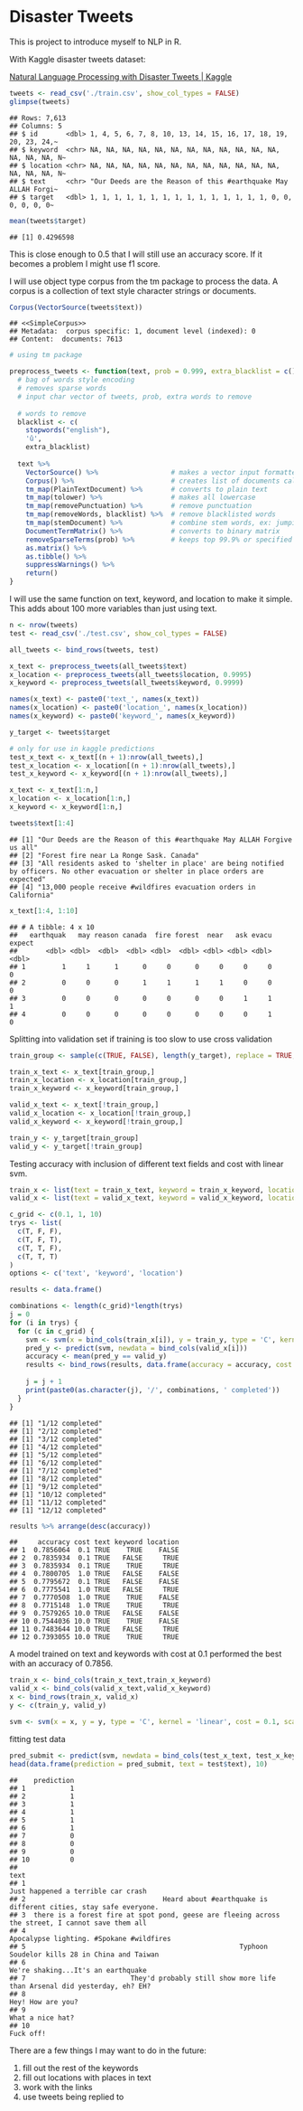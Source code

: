 Disaster Tweets
================

This is project to introduce myself to NLP in R.

With Kaggle disaster tweets dataset:

[Natural Language Processing with Disaster Tweets \|
Kaggle](https://www.kaggle.com/c/nlp-getting-started)

``` r
tweets <- read_csv('./train.csv', show_col_types = FALSE)
glimpse(tweets)
```

    ## Rows: 7,613
    ## Columns: 5
    ## $ id       <dbl> 1, 4, 5, 6, 7, 8, 10, 13, 14, 15, 16, 17, 18, 19, 20, 23, 24,~
    ## $ keyword  <chr> NA, NA, NA, NA, NA, NA, NA, NA, NA, NA, NA, NA, NA, NA, NA, N~
    ## $ location <chr> NA, NA, NA, NA, NA, NA, NA, NA, NA, NA, NA, NA, NA, NA, NA, N~
    ## $ text     <chr> "Our Deeds are the Reason of this #earthquake May ALLAH Forgi~
    ## $ target   <dbl> 1, 1, 1, 1, 1, 1, 1, 1, 1, 1, 1, 1, 1, 1, 1, 0, 0, 0, 0, 0, 0~

``` r
mean(tweets$target)
```

    ## [1] 0.4296598

This is close enough to 0.5 that I will still use an accuracy score. If
it becomes a problem I might use f1 score.

I will use object type corpus from the tm package to process the data. A
corpus is a collection of text style character strings or documents.

``` r
Corpus(VectorSource(tweets$text))
```

    ## <<SimpleCorpus>>
    ## Metadata:  corpus specific: 1, document level (indexed): 0
    ## Content:  documents: 7613

``` r
# using tm package

preprocess_tweets <- function(text, prob = 0.999, extra_blacklist = c()) {
  # bag of words style encoding
  # removes sparse words
  # input char vector of tweets, prob, extra words to remove
  
  # words to remove
  blacklist <- c( 
    stopwords("english"),
    'û',
    extra_blacklist)
  
  text %>% 
    VectorSource() %>%                  # makes a vector input formatted for corpus()
    Corpus() %>%                        # creates list of documents called a corpus
    tm_map(PlainTextDocument) %>%       # converts to plain text
    tm_map(tolower) %>%                 # makes all lowercase
    tm_map(removePunctuation) %>%       # remove punctuation
    tm_map(removeWords, blacklist) %>%  # remove blacklisted words
    tm_map(stemDocument) %>%            # combine stem words, ex: jumping/jumped
    DocumentTermMatrix() %>%            # converts to binary matrix
    removeSparseTerms(prob) %>%         # keeps top 99.9% or specified % of words
    as.matrix() %>%
    as.tibble() %>% 
    suppressWarnings() %>% 
    return()
}
```

I will use the same function on text, keyword, and location to make it
simple. This adds about 100 more variables than just using text.

``` r
n <- nrow(tweets)
test <- read_csv('./test.csv', show_col_types = FALSE)

all_tweets <- bind_rows(tweets, test)

x_text <- preprocess_tweets(all_tweets$text)
x_location <- preprocess_tweets(all_tweets$location, 0.9995)
x_keyword <- preprocess_tweets(all_tweets$keyword, 0.9999)

names(x_text) <- paste0('text_', names(x_text))
names(x_location) <- paste0('location_', names(x_location))
names(x_keyword) <- paste0('keyword_', names(x_keyword))

y_target <- tweets$target

# only for use in kaggle predictions
test_x_text <- x_text[(n + 1):nrow(all_tweets),]
test_x_location <- x_location[(n + 1):nrow(all_tweets),]
test_x_keyword <- x_keyword[(n + 1):nrow(all_tweets),]

x_text <- x_text[1:n,]
x_location <- x_location[1:n,]
x_keyword <- x_keyword[1:n,]
```

``` r
tweets$text[1:4]
```

    ## [1] "Our Deeds are the Reason of this #earthquake May ALLAH Forgive us all"                                                                
    ## [2] "Forest fire near La Ronge Sask. Canada"                                                                                               
    ## [3] "All residents asked to 'shelter in place' are being notified by officers. No other evacuation or shelter in place orders are expected"
    ## [4] "13,000 people receive #wildfires evacuation orders in California"

``` r
x_text[1:4, 1:10]
```

    ## # A tibble: 4 x 10
    ##   earthquak   may reason canada  fire forest  near   ask evacu expect
    ##       <dbl> <dbl>  <dbl>  <dbl> <dbl>  <dbl> <dbl> <dbl> <dbl>  <dbl>
    ## 1         1     1      1      0     0      0     0     0     0      0
    ## 2         0     0      0      1     1      1     1     0     0      0
    ## 3         0     0      0      0     0      0     0     1     1      1
    ## 4         0     0      0      0     0      0     0     0     1      0

Splitting into validation set if training is too slow to use cross
validation

``` r
train_group <- sample(c(TRUE, FALSE), length(y_target), replace = TRUE, prob = c(0.75, 0.25))

train_x_text <- x_text[train_group,]
train_x_location <- x_location[train_group,]
train_x_keyword <- x_keyword[train_group,]

valid_x_text <- x_text[!train_group,]
valid_x_location <- x_location[!train_group,]
valid_x_keyword <- x_keyword[!train_group,]

train_y <- y_target[train_group]
valid_y <- y_target[!train_group]
```

Testing accuracy with inclusion of different text fields and cost with
linear svm.

``` r
train_x <- list(text = train_x_text, keyword = train_x_keyword, location = train_x_location)
valid_x <- list(text = valid_x_text, keyword = valid_x_keyword, location = valid_x_location)

c_grid <- c(0.1, 1, 10)
trys <- list(
  c(T, F, F),
  c(T, F, T),
  c(T, T, F),
  c(T, T, T)
)
options <- c('text', 'keyword', 'location')

results <- data.frame()

combinations <- length(c_grid)*length(trys)
j = 0
for (i in trys) {
  for (c in c_grid) {
    svm <- svm(x = bind_cols(train_x[i]), y = train_y, type = 'C', kernel = 'linear', cost = c, scale = FALSE)
    pred_y <- predict(svm, newdata = bind_cols(valid_x[i]))
    accuracy <- mean(pred_y == valid_y)
    results <- bind_rows(results, data.frame(accuracy = accuracy, cost = c, text = i[1], keyword = i[2], location = i[3]))
    
    j = j + 1
    print(paste0(as.character(j), '/', combinations, ' completed'))
  }
}
```

    ## [1] "1/12 completed"
    ## [1] "2/12 completed"
    ## [1] "3/12 completed"
    ## [1] "4/12 completed"
    ## [1] "5/12 completed"
    ## [1] "6/12 completed"
    ## [1] "7/12 completed"
    ## [1] "8/12 completed"
    ## [1] "9/12 completed"
    ## [1] "10/12 completed"
    ## [1] "11/12 completed"
    ## [1] "12/12 completed"

``` r
results %>% arrange(desc(accuracy))
```

    ##     accuracy cost text keyword location
    ## 1  0.7856064  0.1 TRUE    TRUE    FALSE
    ## 2  0.7835934  0.1 TRUE   FALSE     TRUE
    ## 3  0.7835934  0.1 TRUE    TRUE     TRUE
    ## 4  0.7800705  1.0 TRUE   FALSE    FALSE
    ## 5  0.7795672  0.1 TRUE   FALSE    FALSE
    ## 6  0.7775541  1.0 TRUE   FALSE     TRUE
    ## 7  0.7770508  1.0 TRUE    TRUE    FALSE
    ## 8  0.7715148  1.0 TRUE    TRUE     TRUE
    ## 9  0.7579265 10.0 TRUE   FALSE    FALSE
    ## 10 0.7544036 10.0 TRUE    TRUE    FALSE
    ## 11 0.7483644 10.0 TRUE   FALSE     TRUE
    ## 12 0.7393055 10.0 TRUE    TRUE     TRUE

A model trained on text and keywords with cost at 0.1 performed the best
with an accuracy of 0.7856.

``` r
train_x <- bind_cols(train_x_text,train_x_keyword)
valid_x <- bind_cols(valid_x_text,valid_x_keyword)
x <- bind_rows(train_x, valid_x)
y <- c(train_y, valid_y)

svm <- svm(x = x, y = y, type = 'C', kernel = 'linear', cost = 0.1, scale = FALSE)
```

fitting test data

``` r
pred_submit <- predict(svm, newdata = bind_cols(test_x_text, test_x_keyword))
head(data.frame(prediction = pred_submit, text = test$text), 10)
```

    ##    prediction
    ## 1           1
    ## 2           1
    ## 3           1
    ## 4           1
    ## 5           1
    ## 6           1
    ## 7           0
    ## 8           0
    ## 9           0
    ## 10          0
    ##                                                                                                text
    ## 1                                                                Just happened a terrible car crash
    ## 2                                  Heard about #earthquake is different cities, stay safe everyone.
    ## 3  there is a forest fire at spot pond, geese are fleeing across the street, I cannot save them all
    ## 4                                                          Apocalypse lighting. #Spokane #wildfires
    ## 5                                                     Typhoon Soudelor kills 28 in China and Taiwan
    ## 6                                                                We're shaking...It's an earthquake
    ## 7                          They'd probably still show more life than Arsenal did yesterday, eh? EH?
    ## 8                                                                                 Hey! How are you?
    ## 9                                                                                  What a nice hat?
    ## 10                                                                                        Fuck off!

There are a few things I may want to do in the future:  
1. fill out the rest of the keywords  
2. fill out locations with places in text  
3. work with the links  
4. use tweets being replied to
